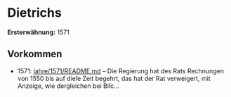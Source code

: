 # Dietrichs

**Ersterwähnung:** 1571

## Vorkommen
- 1571: [jahre/1571/README.md](../jahre/1571/README.md) – Die Regierung hat des Rats Rechnungen von 1550
bis auf dieſe Zeit begehrt, das hat der Rat verweigert,
mit Anzeige, wie dergleichen bei Biſc...
